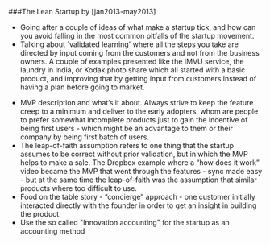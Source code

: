 ###The Lean Startup by [jan2013-may2013]
+ Going after a couple of ideas of what make a startup tick, and how can you avoid falling in the most common pitfalls of the startup movement.
+ Talking about `validated learning' where all the steps you take are directed by input coming from the customers and not from the business owners. A couple of examples presented like the IMVU service, the laundry in India, or Kodak photo share which all started with a basic product, and improving that by getting input from customers instead of having a plan before going to market.
- MVP description and what’s it about. Always strive to keep the feature creep to a minimum and deliver to the early adopters, whom are people to prefer somewhat incomplete products just to gain the incentive of being first users - which might be an advantage to them or their company  by being first batch of users.
- The leap-of-faith assumption refers to one thing that the startup assumes to be correct without prior validation, but in which the MVP helps to make a sale.
The Dropbox example where a “how does it work” video became the MVP that went through the features - sync made easy - but at the same time the leap-of-faith was the assumption that similar products where too difficult to use.
- Food on the table story - “concierge” approach - one customer initially interacted directly with the founder in order to get an insight in building the product.
- Use the so called "Innovation accounting" for the startup as an accounting method
